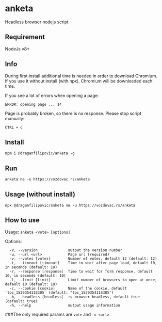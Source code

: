 # anketa
Headless browser nodejs script

## Requirement
NodeJs v8+

## Info
During first install additional time is needed in order to download Chromium.
If you use it without install (with npx), Chromium will be downloaded each time.

If you see a lot of errors when opening a page:
```
ERROR: opening page ... 14
```
Page is probably broken, so there is no response. Please stop script manually:
```
CTRL + c
```

## Install
```
npm i @draganfilipovic/anketa -g
```

## Run
```
anketa ne -u https://vozdovac.rs/anketa
```

## Usage (without install)
```
npx @draganfilipovic/anketa ne -u https://vozdovac.rs/anketa
```

## How to use
Usage: `anketa <vote> [options]`

Options:
```
  -V, --version              output the version number
  -u, --url <url>            Page url (required)
  -v, --votes [votes]        Number of votes, default 12 (default: 12)
  -t, --timeout [timeout]    Time to wait after page load, default 10, in seconds (default: 10)
  -r, --response [response]  Time to wait for form response, default 10, in seconds (default: 10)
  -l, --limit [limit]        Limit number of browsers to open at once, default 10 (default: 10)
  -c, --cookie [cookie]      Name of the cookie, default `tpc_1539354118305` (default: "tpc_1539354118305")
  -h, --headless [headless]  is browser headless, default true (default: true)
  -h, --help                 output usage information
```

###The only required params are `vote` and `-u <url>`.

